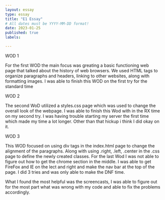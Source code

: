 ```yaml
---
layout: essay
type: essay
title: "E1 Essay"
# All dates must be YYYY-MM-DD format!
date: 2023-01-25
published: true
labels:

---
```



WOD 1

For the first WOD the main focus was greating a basic functioning web page that talked about the history of web browsers. We used HTML tags to organize paragraphs and headers, linking to other websites, along with formatting images. I was able to finish this WOD on the first try for the standard time 

WOD 2

The second WoD utilized a styles.css page which was used to change the overall look of the webpage. I was able to finish this Wod with in the RX time on my second try. I was having trouble starting my server the first time which made my time a lot longer. Other than that hickup i think I did okay on it.

WOD 3

This WOD focused on using div tags in the index.html page to change the alignment of the paragraphs. Along with using .right, .left, .center in the .css page to define the newly created classes. For the last Wod I was not able to figure out how to get the chrome section in the middle. I was able to get FireFox and IE on the lect and right and make the nav bar at the top of the page. I did 3 tries and was only able to make the DNF time. 

What I found the most helpful was the screencasts, I was able to figure out for the most part what was wrong with my code and able to fix the problems accordingly. 


